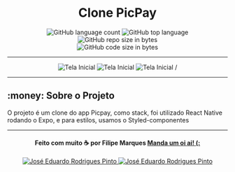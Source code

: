 <h1 align="center">
  Clone PicPay
</h1>

<p align="center">
  <img alt="GitHub language count" src="https://img.shields.io/github/languages/count/FilipeNMarques/picpayCloneb">

  <img alt="GitHub top language" src="https://img.shields.io/github/languages/top/FilipeNMarques/picpayCloneb?logo=typescript">

  <img alt="GitHub repo size in bytes" src="https://img.shields.io/github/repo-size/FilipeNMarques/picpayCloneb?color=green">

  <br>

  <img alt="GitHub code size in bytes" src="https://img.shields.io/github/last-commit/FilipeNMarques/picpayClone">

</p>

---

<p align="center">
  <img alt="Tela Inicial" src="./assets/preview/main.png" />
  <img alt="Tela Inicial" src="./assets/preview/second.png" />
  <img alt="Tela Inicial" src="./assets/preview/third.png" />
/
</p>

---

## :money: Sobre o Projeto

O projeto é um clone do app Picpay, como stack, foi utilizado React Native rodando o Expo, e para estilos, usamos o Styled-componentes

---

<h4 align="center">
  Feito com muito ☕ por Filipe Marques <a href="mailto:filipenmarques1@gmail.com">Manda um oi ai! (:</a>
</h4>

<p align="center">
  <a href="https://www.linkedin.com/in/filipeNMarques/">
    <img alt="José Eduardo Rodrigues Pinto" src="https://img.shields.io/badge/LinkedIn-filipeNMarques-0e76a8?style=flat&logoColor=white&logo=linkedin">
  </a>
  <a href="https://twitter.com/filipeNMarques">
    <img alt="José Eduardo Rodrigues Pinto" src="https://img.shields.io/twitter/follow/filipeNMarques?style=flat&logoColor=white&logo=Twitter">
  </a>
</p>
